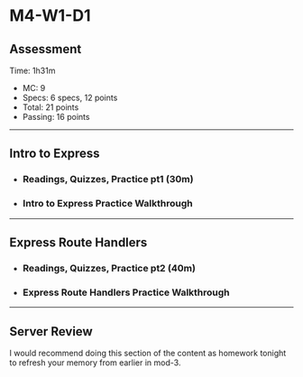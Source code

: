 # M4-W1-D1

## Assessment

Time: 1h31m

- MC: 9
- Specs: 6 specs, 12 points
- Total: 21 points
- Passing: 16 points

---

## Intro to Express

- ### Readings, Quizzes, Practice pt1 (30m)

- ### Intro to Express Practice Walkthrough

---

## Express Route Handlers

- ### Readings, Quizzes, Practice pt2 (40m)

- ### Express Route Handlers Practice Walkthrough

---

## Server Review

I would recommend doing this section of the content as homework tonight to refresh your
memory from earlier in mod-3.
